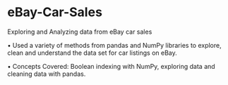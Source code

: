 # eBay-Car-Sales
Exploring and Analyzing data from eBay car sales

•	Used a variety of methods from pandas and NumPy libraries to explore, clean and understand the data set for car listings on eBay.

•	Concepts Covered: Boolean indexing with NumPy, exploring data and cleaning data with pandas. 


